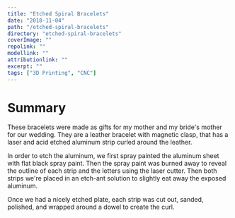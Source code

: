 ```yaml
---
title: "Etched Spiral Bracelets"
date: "2018-11-04"
path: "/etched-spiral-bracelets"
directory: "etched-spiral-bracelets"
coverImage: ""
repolink: ""
modellink: ""
attributionlink: ""
excerpt: ""
tags: ["3D Printing", "CNC"]
---
```


# Summary

These bracelets were made as gifts for my mother and my bride's mother for our wedding. They are a leather bracelet with magnetic clasp, that has a laser and acid etched aluminum strip curled around the leather.

In order to etch the aluminum, we first spray painted the aluminum sheet with flat black spray paint. Then the spray paint was burned away to reveal the outline of each strip and the letters using the laser cutter. Then both strips we're placed in an etch-ant solution to slightly eat away the exposed aluminum.

Once we had a nicely etched plate, each strip was cut out, sanded, polished, and wrapped around a dowel to create the curl.
